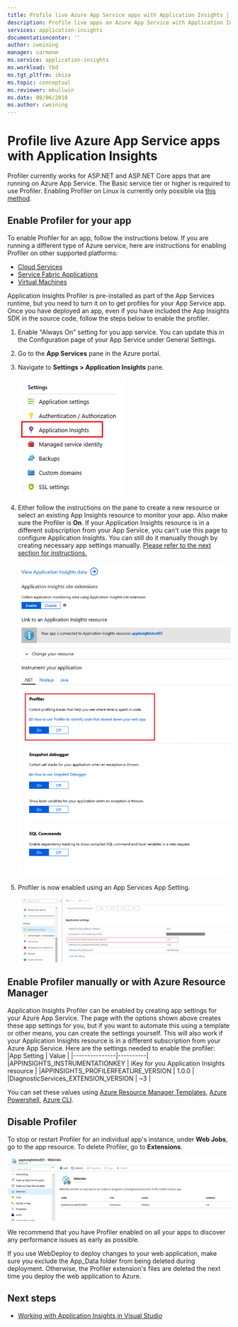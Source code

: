 ```yaml
---
title: Profile live Azure App Service apps with Application Insights | Microsoft Docs
description: Profile live apps on Azure App Service with Application Insights Profiler.
services: application-insights
documentationcenter: ''
author: cweining
manager: carmonm
ms.service: application-insights
ms.workload: tbd
ms.tgt_pltfrm: ibiza
ms.topic: conceptual
ms.reviewer: mbullwin
ms.date: 08/06/2018
ms.author: cweining
---
```

# Profile live Azure App Service apps with Application Insights

Profiler currently works for ASP.NET and ASP.NET Core apps that are running on Azure App Service. The Basic service tier or higher is required to use Profiler. Enabling Profiler on Linux is currently only possible via [this method](profiler-aspnetcore-linux.md).

## <a id="installation"></a> Enable Profiler for your app
To enable Profiler for an app, follow the instructions below. If you are running a different type of Azure service, here are instructions for enabling Profiler on other supported platforms:
* [Cloud Services](../../azure-monitor/app/profiler-cloudservice.md?toc=/azure/azure-monitor/toc.json)
* [Service Fabric Applications](../../azure-monitor/app/profiler-servicefabric.md?toc=/azure/azure-monitor/toc.json)
* [Virtual Machines](../../azure-monitor/app/profiler-vm.md?toc=/azure/azure-monitor/toc.json)

Application Insights Profiler is pre-installed as part of the App Services runtime, but you need to turn it on to get profiles for your App Service app. Once you have deployed an app, even if you have included the App Insights SDK in the source code, follow the steps below to enable the profiler.

1. Enable "Always On" setting for you app service. You can update this in the Configuration page of your App Service under General Settings.
1. Go to the **App Services** pane in the Azure portal.
1. Navigate to **Settings > Application Insights** pane.

   ![Enable App Insights on App Services portal](./media/profiler/AppInsights-AppServices.png)

3. Either follow the instructions on the pane to create a new resource or select an existing App Insights resource to monitor your app. Also make sure the Profiler is **On**. If your Application Insights resource is in a different subscription from your App Service, you can't use this page to configure Application Insights. You can still do it manually though by creating necessary app settings manually. [Please refer to the next section for instructions.](../../azure-monitor/app/profiler.md#Enable-Profiler-manually-or-with-Azure-Resource-Manager)

   ![Add App Insights site extension][Enablement UI]

4. Profiler is now enabled using an App Services App Setting.

    ![App Setting for Profiler][profiler-app-setting]

## Enable Profiler manually or with Azure Resource Manager
Application Insights Profiler can be enabled by creating app settings for your Azure App Service. The page with the options shown above creates these app settings for you, but if you want to automate this using a template or other means, you can create the settings yourself. This will also work if your Application Insights resource is in a different subscription from your Azure App Service.
Here are the settings needed to enable the profiler:
|App Setting    | Value    |
|---------------|----------|
|APPINSIGHTS_INSTRUMENTATIONKEY         | iKey for you Application Insights resource    |
|APPINSIGHTS_PROFILERFEATURE_VERSION | 1.0.0 |
|DiagnosticServices_EXTENSION_VERSION | ~3 |

You can set these values using [Azure Resource Manager Templates](../../azure-monitor/app/azure-web-apps#app-service-application-settings-with-azure-resource-manager), [Azure Powershell](https://docs.microsoft.com/en-us/powershell/module/az.websites/set-azwebapp),  [Azure CLI](https://docs.microsoft.com/en-us/cli/azure/webapp/config/appsettings?view=azure-cli-latest).


## Disable Profiler

To stop or restart Profiler for an individual app's instance, under **Web Jobs**, go to the app resource. To delete Profiler, go to **Extensions**.

![Disable Profiler for a web job][disable-profiler-webjob]

We recommend that you have Profiler enabled on all your apps to discover any performance issues as early as possible.

If you use WebDeploy to deploy changes to your web application, make sure you exclude the App_Data folder from being deleted during deployment. Otherwise, the Profiler extension's files are deleted the next time you deploy the web application to Azure.



## Next steps

* [Working with Application Insights in Visual Studio](https://docs.microsoft.com/azure/application-insights/app-insights-visual-studio)

[Enablement UI]: ./media/profiler/Enablement_UI.png
[profiler-app-setting]:./media/profiler/profiler-app-setting.png
[disable-profiler-webjob]: ./media/profiler/disable-profiler-webjob.png
